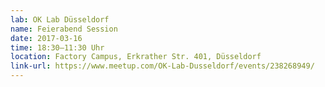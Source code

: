 ```yaml
---
lab: OK Lab Düsseldorf
name: Feierabend Session
date: 2017-03-16
time: 18:30–11:30 Uhr
location: Factory Campus, Erkrather Str. 401, Düsseldorf
link-url: https://www.meetup.com/OK-Lab-Dusseldorf/events/238268949/
---
```

